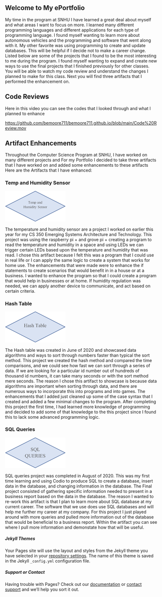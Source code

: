 

## Welcome to My ePortfolio
My time in the program at SNHU I have learned a great deal about myself and what areas I want to focus on more. I learned many different programming languages and different applications for each type of programming language. I found myself wanting to learn more about autonomous vehicles and the programming and software that went along with it. My other favorite was using programming to create and update databases. This will be helpful if I decide not to make a career change. Listed below are some of the projects that I found to be the most interesting to me during the program. I found myself wanting to expand and create new ways to use the final projects that I finished previously for other classes. You will be able to watch my code review and understand the changes I planned to make for this class. Next you will find three artifacts that I performed the enhancement on. 

## Code Reviews
Here in this video you can see the codes that I looked through and what I planned to enhance

https://github.com/bemoore711/bemoore711.github.io/blob/main/Code%20Review.mov

##  Artifact Enhancements

Throughout the Computer Science Program at SNHU, I have worked on many different projects and For my Portfolio I decided to take three artifacts that I have worked on and added some enhancements to these artifacts Here are the Artifacts that I have enhanced:

### Temp and Humidity Sensor
<a href=https://github.com/bemoore711/bemoore711.github.io/tree/main/Temp%20and%20Humidity%20Sensor>
<img src="MISC/Temp and Humidity Sensor.png" width=200></a>
  
The temperature and humidity sensor are a project I worked on earlier this year for my CS 350 Emerging Systems Architecture and Technology. This project was using the raspberry pi + and grove pi + creating a program to read the temperature and humidity in a space and using LEDs we can trigger certain LEDs based upon the temperature and humidity that was read.  I chose this artifact because I felt this was a program that I could use in real life or I can apply the same logic to create a system that works for home use. The enhancements that were made were to enhance the if statements to create scenarios that would benefit in in a house or at a business. I wanted to enhance the program so that I could create a program that would help in businesses or at home. If humidity regulation was needed, we can apply another device to communicate, and act based on certain criteria. 

### Hash Table
<a href=https://github.com/bemoore711/bemoore711.github.io/tree/main/Hash%20Table> <img src ="MISC/Hash%20Table%20Pic.png" width=200></a>
 
The Hash table was created in June of 2020 and showcased data algorithms and ways to sort through numbers faster than typical the sort method. This project we created the hash method and compared the time comparisons, and we could see how fast we can sort through a series of data. If we are looking for a particular id number out of hundreds of thousand id numbers, it can take many seconds or with the sort method mere seconds. The reason I chose this artifact to showcase is because data algorithms are important when sorting through data, and there are numerous ways to incorporate this into programs and into games. The enhancements that I added just cleaned up some of the case syntax that I created and added a few minimal changes to the program. After completing this project the first time, I had learned more knowledge of programming and decided to add some of that knowledge to the this project since I found this to lack some advanced programming logic.

### SQL Queries
<a href=https://github.com/bemoore711/bemoore711.github.io/tree/main/SQL%20Queries> <img src="https://github.com/bemoore711/bemoore711.github.io/blob/main/MISC/SQL Queries.png" width=200></a>

SQL queries project was completed in August of 2020. This was my first time learning and using Codio to produce SQL to create a database, insert data in the database, and changing information in the database. The Final project consisted of gathering specific information needed to present in a business report based on the data in the database. The reason I wanted to re-work this artifact is that I plan to learn more about SQL database at my current career. The software that we use does use SQL databases and will help me further my career at my company. For this project I just played around with more queries and pulled more information out of the database that would be beneficial to a business report. Within the artifact you can see where I pull more information and demonstate how that will be useful.





##### Jekyll Themes

Your Pages site will use the layout and styles from the Jekyll theme you have selected in your [repository settings](https://github.com/bemoore711/bemoore711.github.io/settings). The name of this theme is saved in the Jekyll `_config.yml` configuration file.

##### Support or Contact

Having trouble with Pages? Check out our [documentation](https://docs.github.com/categories/github-pages-basics/) or [contact support](https://support.github.com/contact) and we’ll help you sort it out.
